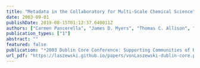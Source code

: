```yaml
---
title: "Metadata in the Collaboratory for Multi-Scale Chemical Science"
date: 2003-09-01
publishDate: 2019-08-15T01:12:37.640011Z
authors: ["Carmen Pancerella", "James D. Myers", "Thomas C. Allison", "Kaizar Amin", "Sandra Bittner", "Brett Didier", "Michael Frenklach", "Jr. William H. Green", "Yen-Ling Ho", "John Hewson", "Wendy Koegler", "Carina Lansing", "David Leahy", "Michael Lee", "Renata McCoy", "Michael Minkoff", "Sandeep Nijsure", "Gregor von Laszewski", "David Montoya", "Reinhardt Pinzon", "William Pitz", "Larry Rahn", "Branko Ruscic", "Karen Schuchardt", "Eric Stephan", "Al Wagner", "Baoshan Wang", "Theresa Windus", "Lili Xu", "Christine Yang"]
publication_types: ["1"]
abstract: ""
featured: false
publication: "*2003 Dublin Core Conference: Supporting Communities of Discourse and Practice-Metadata Research and Applications*"
url_pdf: "https://laszewski.github.io/papers/vonLaszewski-dublin-core.pdf"
---
```


